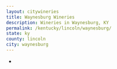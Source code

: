 ```yaml
---
layout: citywineries
title: Waynesburg Wineries
description: Wineries in Waynesburg, KY
permalink: /kentucky/lincoln/waynesburg/
state: ky
county: lincoln
city: waynesburg
---
```

-

